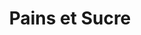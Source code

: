 ---
title: "Pains et Sucre"
url: /oraison/pains-et-sucre-avenue-charles-richaud/
shop: boulangerie
---